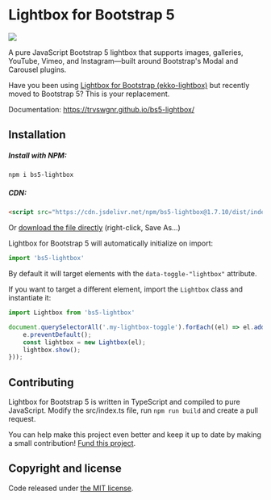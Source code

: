 # Lightbox for Bootstrap 5

[![](https://data.jsdelivr.com/v1/package/npm/bs5-lightbox/badge)](https://www.jsdelivr.com/package/npm/bs5-lightbox)

A pure JavaScript Bootstrap 5 lightbox that supports images, galleries, YouTube, Vimeo, and Instagram—built around Bootstrap's Modal and Carousel plugins.

Have you been using [Lightbox for Bootstrap (ekko-lightbox)](https://github.com/ashleydw/lightbox) but recently moved to Bootstrap 5? This is your replacement.

Documentation: https://trvswgnr.github.io/bs5-lightbox/

## Installation
##### Install with NPM:
```shell
npm i bs5-lightbox
```

##### CDN:
```html
<script src="https://cdn.jsdelivr.net/npm/bs5-lightbox@1.7.10/dist/index.bundle.min.js"></script>
```

Or [download the file directly](https://raw.githubusercontent.com/trvswgnr/bs5-lightbox/main/dist/index.bundle.min.js) (right-click, Save As...)


Lightbox for Bootstrap 5 will automatically initialize on import:
```js
import 'bs5-lightbox'
```
By default it will target elements with the `data-toggle-"lightbox"` attribute.

If you want to target a different element, import the `Lightbox` class and instantiate it:
```js
import Lightbox from 'bs5-lightbox'

document.querySelectorAll('.my-lightbox-toggle').forEach((el) => el.addEventListener('click', (e) => {
	e.preventDefault();
	const lightbox = new Lightbox(el);
	lightbox.show();
}));
```

## Contributing
Lightbox for Bootstrap 5 is written in TypeScript and compiled to pure JavaScript.
Modify the src/index.ts file, run `npm run build` and create a pull request.

You can help make this project even better and keep it up to date by making a small contribution! [Fund this project](https://github.com/sponsors/trvswgnr).

## Copyright and license

Code released under [the MIT license](https://github.com/trvswgnr/bs5-lightbox/blob/main/LICENSE).
